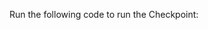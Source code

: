 Run the following code to run the Checkpoint:

```python title="Python" name="docs/docusaurus/docs/snippets/athena_python_example.py Run Checkpoint"
```

